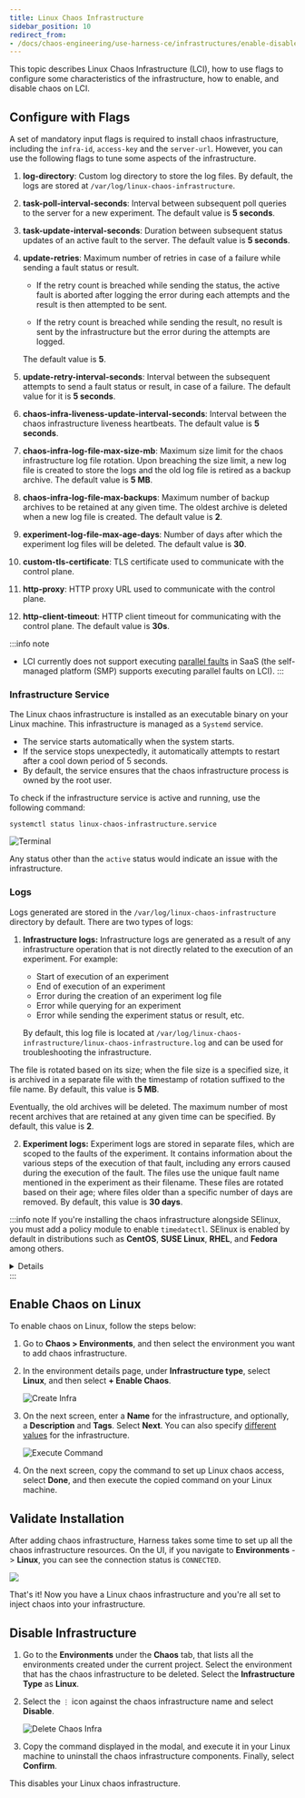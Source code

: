 ```yaml
---
title: Linux Chaos Infrastructure
sidebar_position: 10
redirect_from:
- /docs/chaos-engineering/use-harness-ce/infrastructures/enable-disable#on-linux-infrastructure
---
```


This topic describes Linux Chaos Infrastructure (LCI), how to use flags to configure some characteristics of the infrastructure, how to enable, and disable chaos on LCI.

## Configure with Flags

A set of mandatory input flags is required to install chaos infrastructure, including the `infra-id`, `access-key` and the `server-url`. However, you can use the following flags to tune some aspects of the infrastructure.
1. **log-directory**: Custom log directory to store the log files. By default, the logs are stored at `/var/log/linux-chaos-infrastructure`.
2. **task-poll-interval-seconds**: Interval between subsequent poll queries to the server for a new experiment. The default value is **5 seconds**.
3. **task-update-interval-seconds**: Duration between subsequent status updates of an active fault to the server. The default value is **5 seconds**.
4. **update-retries**: Maximum number of retries in case of a failure while sending a fault status or result.

    * If the retry count is breached while sending the status, the active fault is aborted after logging the error during each attempts and the result is then attempted to be sent.

    * If the retry count is breached while sending the result, no result is sent by the infrastructure but the error during the attempts are logged.

    The default value is **5**.

5. **update-retry-interval-seconds**: Interval between the subsequent attempts to send a fault status or result, in case of a failure. The default value for it is **5 seconds**.
6. **chaos-infra-liveness-update-interval-seconds**: Interval between the chaos infrastructure liveness heartbeats. The default value is **5 seconds**.
7. **chaos-infra-log-file-max-size-mb**: Maximum size limit for the chaos infrastructure log file rotation. Upon breaching the size limit, a new log file is created to store the logs and the old log file is retired as a backup archive. The default value is **5 MB**.
8. **chaos-infra-log-file-max-backups**: Maximum number of backup archives to be retained at any given time. The oldest archive is deleted when a new log file is created. The default value is **2**.
9. **experiment-log-file-max-age-days**: Number of days after which the experiment log files will be deleted. The default value is **30**.
10. **custom-tls-certificate**: TLS certificate used to communicate with the control plane.
11. **http-proxy**: HTTP proxy URL used to communicate with the control plane.
12. **http-client-timeout**: HTTP client timeout for communicating with the control plane. The default value is **30s**.

:::info note
- LCI currently does not support executing [parallel faults](/docs/chaos-engineering/use-harness-ce/experiments/create-experiments) in SaaS (the self-managed platform (SMP) supports executing parallel faults on LCI).
:::

### Infrastructure Service
The Linux chaos infrastructure is installed as an executable binary on your Linux machine. This infrastructure is managed as a `Systemd` service.
- The service starts automatically when the system starts.
- If the service stops unexpectedly, it automatically attempts to restart after a cool down period of 5 seconds.
- By default, the service ensures that the chaos infrastructure process is owned by the root user.

To check if the infrastructure service is active and running, use the following command:
```
systemctl status linux-chaos-infrastructure.service
```
![Terminal](./static/terminal.png)

Any status other than the `active` status would indicate an issue with the infrastructure.

### Logs
Logs generated are stored in the `/var/log/linux-chaos-infrastructure` directory by default. There are two types of logs:
1. **Infrastructure logs:** Infrastructure logs are generated as a result of any infrastructure operation that is not directly related to the execution of an experiment. For example:
    - Start of execution of an experiment
    - End of execution of an experiment
    - Error during the creation of an experiment log file
    - Error while querying for an experiment
    - Error while sending the experiment status or result, etc.

    By default, this log file is located at `/var/log/linux-chaos-infrastructure/linux-chaos-infrastructure.log` and can be used for troubleshooting the infrastructure.

The file is rotated based on its size; when the file size is a specified size, it is archived in a separate file with the timestamp of rotation suffixed to the file name. By default, this value is **5 MB**.

Eventually, the old archives will be deleted. The maximum number of most recent archives that are retained at any given time can be specified. By default, this value is **2**.


2. **Experiment logs:** Experiment logs are stored in separate files, which are scoped to the faults of the experiment. It contains information about the various steps of the execution of that fault, including any errors caused during the execution of the fault. The files use the unique fault name mentioned in the experiment as their filename.
These files are rotated based on their age; where files older than a specific number of days are removed. By default, this value is **30 days**.


:::info note
If you're installing the chaos infrastructure alongside SElinux, you must add a policy module to enable `timedatectl`. SElinux is enabled by default in distributions such as **CentOS**, **SUSE Linux**, **RHEL**, and **Fedora** among others.

<details>

If you have enabled SELinux for your OS, you must add a policy module prior to the installation of the infrastructure to access `timedatectl`, which is used in the **linux-time-chaos** fault.

To add the policy module:

1. Create the file `timedatectlAllow.te` in your Linux machine as follows:

  ```te

  module timedatectlAllow 1.0;

  require {
          type systemd_timedated_t;
          type initrc_t;
          class dbus send_msg;
  }

  #============= systemd_timedated_t ==============
  allow systemd_timedated_t initrc_t:dbus send_msg;

  ```

1. Install the utilities that will help in compiling and packaging the policy module for your system. Here, we're using the yum package manager to install them:

  ```bash
  sudo yum install -y policycoreutils-python checkpolicy
  ```

1. After the installation of these packages, compile the policy module with the following command:

  ```bash
  sudo checkmodule -M -m -o timedatectlAllow.mod timedatectlAllow.te
  ```

  This creates the binary policy module file `timedatectlAllow.mod`.

1. Use the policy module file from the previous step to create a policy module package:

  ```bash
  sudo semodule_package -o timedatectlAllow.pp -m timedatectlAllow.mod
  ```

  This creates the policy module package file `timedatectlAllow.pp`.

1. Add the package file from the previous step alongside the other SELinux modules in your system:

  ```bash
  sudo semodule -i timedatectlAllow.pp
  ```

The SELinux policy module is now added, and you can proceed to install the infrastructure.

</details>
:::

## Enable Chaos on Linux

To enable chaos on Linux, follow the steps below:

1. Go to **Chaos > Environments**, and then select the environment you want to add chaos infrastructure.

1. In the environment details page, under **Infrastructure type**, select **Linux**, and then select **+ Enable Chaos**.

    ![Create Infra](./static/select-linux-2.png)

1. On the next screen, enter a **Name** for the infrastructure, and optionally, a **Description** and **Tags**. Select **Next**.
You can also specify [different values](/docs/chaos-engineering/concepts/chaos101#chaos-infrastructure) for the infrastructure.

    ![Execute Command](./static/deploy-infra-4.png)

1. On the next screen, copy the command to set up Linux chaos access, select **Done**, and then execute the copied command on your Linux machine.

## Validate Installation

After adding chaos infrastructure, Harness takes some time to set up all the chaos infrastructure resources. On the UI, if you navigate to **Environments** -> **Linux**, you can see the connection status is `CONNECTED`.

  ![](./static/confirm-3.png)

That's it! Now you have a Linux chaos infrastructure and you're all set to inject chaos into your infrastructure.

## Disable Infrastructure

1. Go to the **Environments** under the **Chaos** tab, that lists all the environments created under the current project. Select the environment that has the chaos infrastructure to be deleted. Select the **Infrastructure Type** as **Linux**.

2. Select the `⋮` icon against the chaos infrastructure name and select **Disable**.

    ![Delete Chaos Infra](./static/delete-infra.png)

2. Copy the command displayed in the modal, and execute it in your Linux machine to uninstall the chaos infrastructure components. Finally, select **Confirm**.

This disables your Linux chaos infrastructure. 